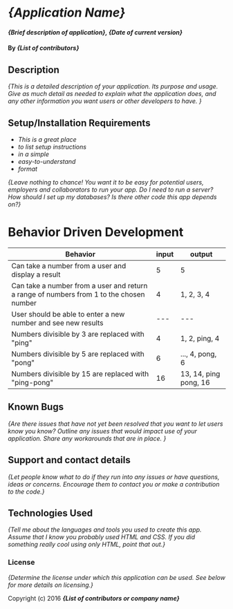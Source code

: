 # _{Application Name}_

#### _{Brief description of application}, {Date of current version}_

#### By _**{List of contributors}**_

## Description

_{This is a detailed description of your application. Its purpose and usage.  Give as much detail as needed to explain what the application does, and any other information you want users or other developers to have. }_

## Setup/Installation Requirements

* _This is a great place_
* _to list setup instructions_
* _in a simple_
* _easy-to-understand_
* _format_

_{Leave nothing to chance! You want it to be easy for potential users, employers and collaborators to run your app. Do I need to run a server? How should I set up my databases? Is there other code this app depends on?}_

# Behavior Driven Development

|Behavior | input | output|
|--- | --- | ---|
|Can take a number from a user and display a result | 5 | 5 |
|Can take a number from a user and return a range of numbers from 1 to the chosen number | 4 | 1, 2, 3, 4|
|User should be able to enter a new number and see new results | --- | ---|
|Numbers divisible by 3 are replaced with "ping" | 4 | 1, 2, ping, 4|
|Numbers divisible by 5 are replaced with "pong" | 6 | ..., 4, pong, 6|
|Numbers divisible by 15 are replaced with "ping-pong" | 16 | 13, 14, ping pong, 16|

## Known Bugs

_{Are there issues that have not yet been resolved that you want to let users know you know?  Outline any issues that would impact use of your application.  Share any workarounds that are in place. }_

## Support and contact details

_{Let people know what to do if they run into any issues or have questions, ideas or concerns.  Encourage them to contact you or make a contribution to the code.}_

## Technologies Used

_{Tell me about the languages and tools you used to create this app. Assume that I know you probably used HTML and CSS. If you did something really cool using only HTML, point that out.}_

### License

*{Determine the license under which this application can be used.  See below for more details on licensing.}*

Copyright (c) 2016 **_{List of contributors or company name}_**
